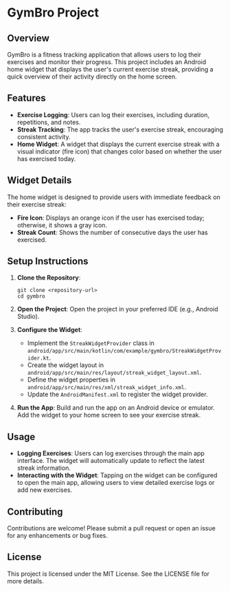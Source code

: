 # GymBro Project

## Overview
GymBro is a fitness tracking application that allows users to log their exercises and monitor their progress. This project includes an Android home widget that displays the user's current exercise streak, providing a quick overview of their activity directly on the home screen.

## Features
- **Exercise Logging**: Users can log their exercises, including duration, repetitions, and notes.
- **Streak Tracking**: The app tracks the user's exercise streak, encouraging consistent activity.
- **Home Widget**: A widget that displays the current exercise streak with a visual indicator (fire icon) that changes color based on whether the user has exercised today.

## Widget Details
The home widget is designed to provide users with immediate feedback on their exercise streak:
- **Fire Icon**: Displays an orange icon if the user has exercised today; otherwise, it shows a gray icon.
- **Streak Count**: Shows the number of consecutive days the user has exercised.

## Setup Instructions
1. **Clone the Repository**: 
   ```
   git clone <repository-url>
   cd gymbro
   ```

2. **Open the Project**: Open the project in your preferred IDE (e.g., Android Studio).

3. **Configure the Widget**:
   - Implement the `StreakWidgetProvider` class in `android/app/src/main/kotlin/com/example/gymbro/StreakWidgetProvider.kt`.
   - Create the widget layout in `android/app/src/main/res/layout/streak_widget_layout.xml`.
   - Define the widget properties in `android/app/src/main/res/xml/streak_widget_info.xml`.
   - Update the `AndroidManifest.xml` to register the widget provider.

4. **Run the App**: Build and run the app on an Android device or emulator. Add the widget to your home screen to see your exercise streak.

## Usage
- **Logging Exercises**: Users can log exercises through the main app interface. The widget will automatically update to reflect the latest streak information.
- **Interacting with the Widget**: Tapping on the widget can be configured to open the main app, allowing users to view detailed exercise logs or add new exercises.

## Contributing
Contributions are welcome! Please submit a pull request or open an issue for any enhancements or bug fixes.

## License
This project is licensed under the MIT License. See the LICENSE file for more details.